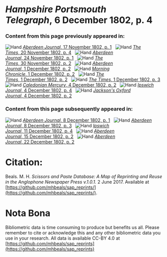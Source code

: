 # *Hampshire Portsmouth Telegraph*, 6 December 1802, p. 4  
  
### Content from this page previously appeared in:  
![Hand](http://scissorsandpaste.net/wp-content/uploads/2017/06/smallhandpointer.png) [*Aberdeen Journal*, 17 November 1802, p. 1](https://mhbeals.github.io/sap_html/Aberdeen-Journal/Aberdeen-Journal-17-November-1802-p-1)  
![Hand](http://scissorsandpaste.net/wp-content/uploads/2017/06/smallhandpointer.png) [*The Times*, 20 November 1802, p. 4](https://mhbeals.github.io/sap_html/The-Times/The-Times-20-November-1802-p-4)  
![Hand](http://scissorsandpaste.net/wp-content/uploads/2017/06/smallhandpointer.png) [*Aberdeen Journal*, 24 November 1802, p. 1](https://mhbeals.github.io/sap_html/Aberdeen-Journal/Aberdeen-Journal-24-November-1802-p-1)  
![Hand](http://scissorsandpaste.net/wp-content/uploads/2017/06/smallhandpointer.png) [*The Times*, 30 November 1802, p. 2](https://mhbeals.github.io/sap_html/The-Times/The-Times-30-November-1802-p-2)  
![Hand](http://scissorsandpaste.net/wp-content/uploads/2017/06/smallhandpointer.png) [*Aberdeen Journal*, 1 December 1802, p. 2](https://mhbeals.github.io/sap_html/Aberdeen-Journal/Aberdeen-Journal-1-December-1802-p-2)  
![Hand](http://scissorsandpaste.net/wp-content/uploads/2017/06/smallhandpointer.png) [*Morning Chronicle*, 1 December 1802, p. 2](https://mhbeals.github.io/sap_html/Morning-Chronicle/Morning-Chronicle-1-December-1802-p-2)  
![Hand](http://scissorsandpaste.net/wp-content/uploads/2017/06/smallhandpointer.png) [*The Times*, 1 December 1802, p. 2](https://mhbeals.github.io/sap_html/The-Times/The-Times-1-December-1802-p-2)  
![Hand](http://scissorsandpaste.net/wp-content/uploads/2017/06/smallhandpointer.png) [*The Times*, 1 December 1802, p. 3](https://mhbeals.github.io/sap_html/The-Times/The-Times-1-December-1802-p-3)  
![Hand](http://scissorsandpaste.net/wp-content/uploads/2017/06/smallhandpointer.png) [*Caledonian Mercury*, 4 December 1802, p. 2](https://mhbeals.github.io/sap_html/Caledonian-Mercury/Caledonian-Mercury-4-December-1802-p-2)  
![Hand](http://scissorsandpaste.net/wp-content/uploads/2017/06/smallhandpointer.png) [*Ipswich Journal*, 4 December 1802, p. 4](https://mhbeals.github.io/sap_html/Ipswich-Journal/Ipswich-Journal-4-December-1802-p-4)  
![Hand](http://scissorsandpaste.net/wp-content/uploads/2017/06/smallhandpointer.png) [*Jackson's Oxford Journal*, 4 December 1802, p. 2](https://mhbeals.github.io/sap_html/Jackson's-Oxford-Journal/Jackson's-Oxford-Journal-4-December-1802-p-2)  
  
### Content from this page subsequently appeared in:  
![Hand](http://scissorsandpaste.net/wp-content/uploads/2017/06/smallhandpointer.png) [*Aberdeen Journal*, 8 December 1802, p. 1](https://mhbeals.github.io/sap_html/Aberdeen-Journal/Aberdeen-Journal-8-December-1802-p-1)  
![Hand](http://scissorsandpaste.net/wp-content/uploads/2017/06/smallhandpointer.png) [*Aberdeen Journal*, 8 December 1802, p. 3](https://mhbeals.github.io/sap_html/Aberdeen-Journal/Aberdeen-Journal-8-December-1802-p-3)  
![Hand](http://scissorsandpaste.net/wp-content/uploads/2017/06/smallhandpointer.png) [*Ipswich Journal*, 11 December 1802, p. 4](https://mhbeals.github.io/sap_html/Ipswich-Journal/Ipswich-Journal-11-December-1802-p-4)  
![Hand](http://scissorsandpaste.net/wp-content/uploads/2017/06/smallhandpointer.png) [*Aberdeen Journal*, 15 December 1802, p. 2](https://mhbeals.github.io/sap_html/Aberdeen-Journal/Aberdeen-Journal-15-December-1802-p-2)  
![Hand](http://scissorsandpaste.net/wp-content/uploads/2017/06/smallhandpointer.png) [*Aberdeen Journal*, 22 December 1802, p. 2](https://mhbeals.github.io/sap_html/Aberdeen-Journal/Aberdeen-Journal-22-December-1802-p-2)  


# Citation: 

Beals. M. H. *Scissors and Paste Database: A Map of Reprinting and Reuse in the Anglophone Newspaper Press v.1.0.1.* 2 June 2017. Available at [https://github.com/mhbeals/sap_reprints/](https://github.com/mhbeals/sap_reprints/). 

# Nota Bona

Bibliometric data is time consuming to produce but benefits us all. Please remember to cite or acknowledge this and any other bibliometric data you use in your research. All data is available CC-BY 4.0 at [https://github.com/mhbeals/sap_reprints](https://github.com/mhbeals/sap_reprints)